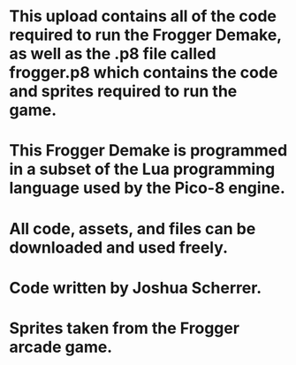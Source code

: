 # This upload contains all of the code required to run the Frogger Demake, as well as the .p8 file called frogger.p8 which contains the code and sprites required to run the game.

# This Frogger Demake is programmed in a subset of the Lua programming language used by the Pico-8 engine.

# All code, assets, and files can be downloaded and used freely.

# Code written by Joshua Scherrer.
# Sprites taken from the Frogger arcade game.
